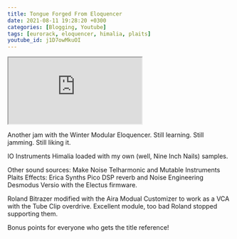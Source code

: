 ```yaml
---
title: Tongue Forged From Eloquencer
date: 2021-08-11 19:28:20 +0300
categories: [Blogging, Youtube]
tags: [eurorack, eloquencer, himalia, plaits]
youtube_id: j1D7owMkuOI
---
```



<div class="embed-responsive embed-responsive-16by9" >
    <iframe class="embed-responsive-item"  src="https://www.youtube.com/embed/{{ page.youtube_id }}"></iframe>
</div>

Another jam with the Winter Modular Eloquencer. Still learning. Still jamming. Still liking it. 

IO Instruments Himalia loaded with my own (well, Nine Inch Nails) samples.

Other sound sources: Make Noise Telharmonic and Mutable Instruments Plaits 
Effects: Erica Synths Pico DSP reverb and Noise Engineering Desmodus Versio with the Electus firmware. 

Roland Bitrazer modified with the Aira Modual Customizer to work as a VCA with the Tube Clip overdrive. Excellent module, too bad Roland stopped supporting them. 

Bonus points for everyone who gets the title reference!
